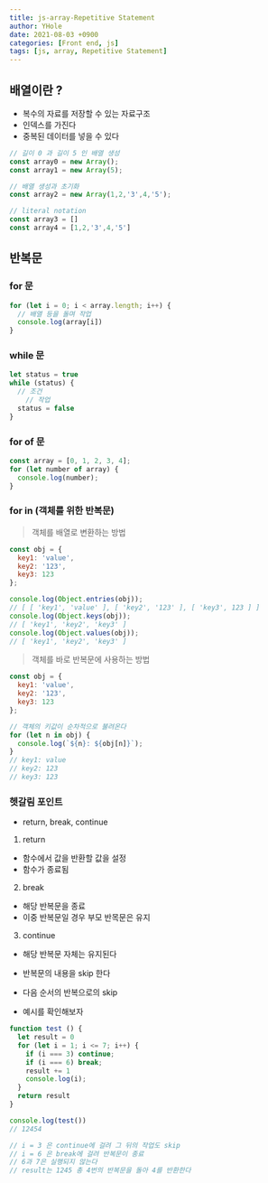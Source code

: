 ```yaml
---
title: js-array-Repetitive Statement
author: YHole
date: 2021-08-03 +0900
categories: [Front end, js]
tags: [js, array, Repetitive Statement]
---
```


## 배열이란 ?

- 복수의 자료를 저장할 수 있는 자료구조
- 인덱스를 가진다
- 중복된 데이터를 넣을 수 있다

```javascript
// 길이 0 과 길이 5 인 배열 생성
const array0 = new Array();
const array1 = new Array(5);

// 배열 생성과 초기화
const array2 = new Array(1,2,'3',4,'5');

// literal notation
const array3 = []
const array4 = [1,2,'3',4,'5']

```
## 반복문

### for 문

```javascript
for (let i = 0; i < array.length; i++) {
  // 배열 등을 돌며 작업
  console.log(array[i]) 
}
```

### while 문

```javascript
let status = true
while (status) {
  // 조건
    // 작업
  status = false
}
```

### for of 문

```javascript
const array = [0, 1, 2, 3, 4];
for (let number of array) {
  console.log(number);
}
```

### for in (객체를 위한 반복문)

> 객체를 배열로 변환하는 방법

```javascript
const obj = {
  key1: 'value',
  key2: '123',
  key3: 123
};

console.log(Object.entries(obj));
// [ [ 'key1', 'value' ], [ 'key2', '123' ], [ 'key3', 123 ] ]
console.log(Object.keys(obj));
// [ 'key1', 'key2', 'key3' ]
console.log(Object.values(obj));
// [ 'key1', 'key2', 'key3' ]
```

> 객체를 바로 반복문에 사용하는 방법

```javascript
const obj = {
  key1: 'value',
  key2: '123',
  key3: 123
};

// 객체의 키값이 순차적으로 불려온다
for (let n in obj) {
  console.log(`${n}: ${obj[n]}`);
}
// key1: value
// key2: 123
// key3: 123
```

### 헷갈림 포인트

- return, break, continue

1. return
  - 함수에서 값을 반환할 값을 설정
  - 함수가 종료됨

2. break
  - 해당 반복문을 종료
  - 이중 반복문일 경우 부모 반목문은 유지

3. continue
  - 해당 반복문 자체는 유지된다
  - 반복문의 내용을 skip 한다
  - 다음 순서의 반복으로의 skip

- 예시를 확인해보자

```javascript
function test () {
  let result = 0
  for (let i = 1; i <= 7; i++) {
    if (i === 3) continue;
    if (i === 6) break;
    result += 1
    console.log(i);
  }
  return result
}

console.log(test())
// 12454

// i = 3 은 continue에 걸려 그 뒤의 작업도 skip
// i = 6 은 break에 걸려 반복문이 종료
// 6과 7은 실행되지 않는다
// result는 1245 총 4번의 반복문을 돌아 4를 반환한다
```

